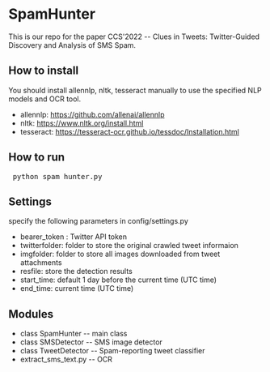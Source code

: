 # SpamHunter
  This is our repo for the paper CCS'2022 -- Clues in Tweets: Twitter-Guided Discovery and Analysis of SMS Spam.
  
  ## How to install
  You should install allennlp, nltk, tesseract manually to use the specified NLP models and OCR tool.
  * allennlp: https://github.com/allenai/allennlp
  * nltk: https://www.nltk.org/install.html
  * tesseract: https://tesseract-ocr.github.io/tessdoc/Installation.html
  
  ## How to run
  <pre> python spam_hunter.py</pre>
  
  ## Settings
  specify the following parameters in config/settings.py
   * bearer_token : Twitter API token
   * twitterfolder: folder to store the original crawled tweet informaion
   * imgfolder: folder to store all images downloaded from tweet attachments
   * resfile: store the detection results
   * start_time: default 1 day before the current time (UTC time)
   * end_time: current time (UTC time)
  
  ## Modules
   * class SpamHunter -- main class
   * class SMSDetector -- SMS image detector
   * class TweetDetector -- Spam-reporting tweet classifier
   * extract_sms_text.py -- OCR
